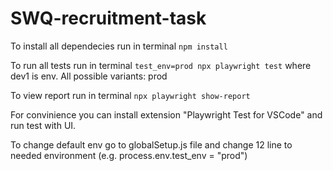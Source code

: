 # SWQ-recruitment-task
To install all dependecies run in terminal `npm install`

To run all tests run in terminal `test_env=prod npx playwright test` where dev1 is env. All possible variants: prod

To view report run in terminal `npx playwright show-report`

For convinience you can install extension "Playwright Test for VSCode" and run test with UI.

To change default env go to globalSetup.js file and change 12 line to needed environment (e.g.    process.env.test_env = "prod")

